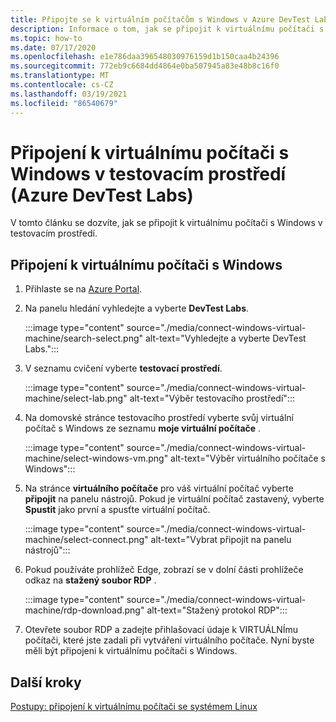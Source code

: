 ```yaml
---
title: Připojte se k virtuálním počítačům s Windows v Azure DevTest Labs
description: Informace o tom, jak se připojit k virtuálnímu počítači s Windows v testovacím prostředí (Azure DevTest Labs)
ms.topic: how-to
ms.date: 07/17/2020
ms.openlocfilehash: e1e786daa396548030976159d1b150caa4b24396
ms.sourcegitcommit: 772eb9c6684dd4864e0ba507945a83e48b8c16f0
ms.translationtype: MT
ms.contentlocale: cs-CZ
ms.lasthandoff: 03/19/2021
ms.locfileid: "86540679"
---
```

# <a name="connect-to-a-windows-vm-in-your-lab-azure-devtest-labs"></a>Připojení k virtuálnímu počítači s Windows v testovacím prostředí (Azure DevTest Labs)
V tomto článku se dozvíte, jak se připojit k virtuálnímu počítači s Windows v testovacím prostředí. 

## <a name="connect-to-a-windows-vm"></a>Připojení k virtuálnímu počítači s Windows
1. Přihlaste se na [Azure Portal](https://portal.azure.com).
1. Na panelu hledání vyhledejte a vyberte **DevTest Labs**. 

    :::image type="content" source="./media/connect-windows-virtual-machine/search-select.png" alt-text="Vyhledejte a vyberte DevTest Labs.":::    
1. V seznamu cvičení vyberte **testovací prostředí**.

    :::image type="content" source="./media/connect-windows-virtual-machine/select-lab.png" alt-text="Výběr testovacího prostředí":::            
1. Na domovské stránce testovacího prostředí vyberte svůj virtuální počítač s Windows ze seznamu **moje virtuální počítače** . 

    :::image type="content" source="./media/connect-windows-virtual-machine/select-windows-vm.png" alt-text="Výběr virtuálního počítače s Windows":::                
1. Na stránce **virtuálního počítače** pro váš virtuální počítač vyberte **připojit** na panelu nástrojů. Pokud je virtuální počítač zastavený, vyberte **Spustit** jako první a spusťte virtuální počítač.

    :::image type="content" source="./media/connect-windows-virtual-machine/select-connect.png" alt-text="Vybrat připojit na panelu nástrojů":::                    
1. Pokud používáte prohlížeč Edge, zobrazí se v dolní části prohlížeče odkaz na **stažený soubor RDP** . 

    :::image type="content" source="./media/connect-windows-virtual-machine/rdp-download.png" alt-text="Stažený protokol RDP":::                        
1. Otevřete soubor RDP a zadejte přihlašovací údaje k VIRTUÁLNÍmu počítači, které jste zadali při vytváření virtuálního počítače. Nyní byste měli být připojeni k virtuálnímu počítači s Windows. 

## <a name="next-steps"></a>Další kroky
[Postupy: připojení k virtuálnímu počítači se systémem Linux](connect-linux-virtual-machine.md)
